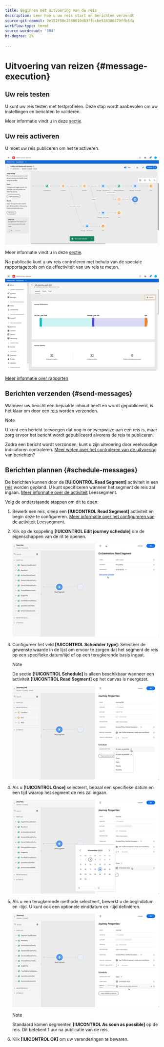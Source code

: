 ```yaml
---
title: Beginnen met uitvoering van de reis
description: Leer hoe u uw reis start en berichten verzendt
source-git-commit: 9e152f50c2360010d83ffccbe536380879ffb5da
workflow-type: tm+mt
source-wordcount: '304'
ht-degree: 2%

---
```



# Uitvoering van reizen {#message-execution}

## Uw reis testen

U kunt uw reis testen met testprofielen. Deze stap wordt aanbevolen om uw instellingen en berichten te valideren.

Meer informatie vindt u in deze [sectie](testing-the-journey.md).

## Uw reis activeren

U moet uw reis publiceren om het te activeren.

![](../assets/jo-journeyuc2_32bis.png)

Meer informatie vindt u in deze [sectie](publishing-the-journey.md).


Na publicatie kunt u uw reis controleren met behulp van de speciale rapportagetools om de effectiviteit van uw reis te meten.

![](../assets/jo-dynamic_report_journey_12.png)

[Meer informatie over rapporten](../reports/live-report.md)

## Berichten verzenden {#send-messages}

Wanneer uw bericht een bepaalde inhoud heeft en wordt gepubliceerd, is het klaar om door een [reis](journey.md) worden verzonden.

>[!NOTE]
>
>U kunt een bericht toevoegen dat nog in ontwerpwijze aan een reis is, maar zorg ervoor het bericht wordt gepubliceerd alvorens de reis te publiceren.

Zodra een bericht wordt verzonden, kunt u zijn uitvoering door veelvoudige indicatoren controleren. [Meer weten over het controleren van de uitvoering](../message-monitoring.md) van berichten?

## Berichten plannen {#schedule-messages}

De berichten kunnen door de **[!UICONTROL Read Segment]** activiteit in een [reis](journey.md) worden gepland. U kunt specificeren wanneer het segment de reis zal ingaan. [Meer informatie over de activiteit](read-segment.md) Leessegment.

Volg de onderstaande stappen om dit te doen:

1. Bewerk een reis, sleep een **[!UICONTROL Read Segment]** activiteit en begin deze te configureren. [Meer informatie over het configureren van de activiteit](read-segment.md#configuring-segment-trigger-activity) Leessegment.

1. Klik op de koppeling **[!UICONTROL Edit journey schedule]** om de eigenschappen van de rit te openen.

   ![](../assets/message-read-segment-schedule.png)

1. Configureer het veld **[!UICONTROL Scheduler type]**: Selecteer de gewenste waarde in de lijst om ervoor te zorgen dat het segment de reis op een specifieke datum/tijd of op een terugkerende basis ingaat.

   >[!NOTE]
   >
   >De sectie **[!UICONTROL Schedule]** is alleen beschikbaar wanneer een activiteit **[!UICONTROL Read Segment]** op het canvas is neergezet.

   ![](../assets/message-read-segment-scheduler.png)

1. Als u **[!UICONTROL Once]** selecteert, bepaal een specifieke datum en een tijd waarop het segment de reis zal ingaan.

   ![](../assets/message-read-segment-scheduler-once.png)

1. Als u een terugkerende methode selecteert, bewerkt u de begindatum en -tijd. U kunt ook een optionele einddatum en -tijd definiëren.

   ![](../assets/message-read-segment-scheduler-daily.png)

   >[!NOTE]
   >
   >Standaard komen segmenten **[!UICONTROL As soon as possible]** op de reis. Dit betekent 1 uur na publicatie van de reis.

1. Klik **[!UICONTROL OK]** om uw veranderingen te bewaren.

<!--Unitary messages that are triggered by an event within a journey cannot be scheduled.-->
